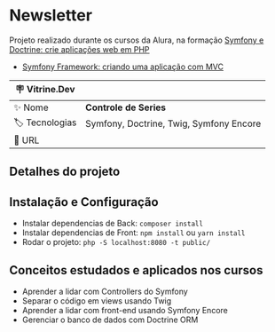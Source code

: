 # Newsletter

Projeto realizado durante os cursos da Alura, na formação [Symfony e Doctrine: crie aplicações web em PHP](https://cursos.alura.com.br/formacao-symfony-e-doctrine)
* [Symfony Framework: criando uma aplicação com MVC](https://cursos.alura.com.br/course/symfony-framework-criando-aplicacao-mvc)

| :placard: Vitrine.Dev |     |
| -------------  | --- |
| :sparkles: Nome        | **Controle de Series**
| :label: Tecnologias | Symfony, Doctrine, Twig, Symfony Encore
| :rocket: URL         | 

## Detalhes do projeto
## Instalação e Configuração

* Instalar dependencias de Back: `composer install`
* Instalar dependencias de Front: `npm install` ou `yarn install`
* Rodar o projeto: `php -S localhost:8080 -t public/`

## Conceitos estudados e aplicados nos cursos

* Aprender a lidar com Controllers do Symfony
* Separar o código em views usando Twig
* Aprender a lidar com front-end usando Symfony Encore
* Gerenciar o banco de dados com Doctrine ORM